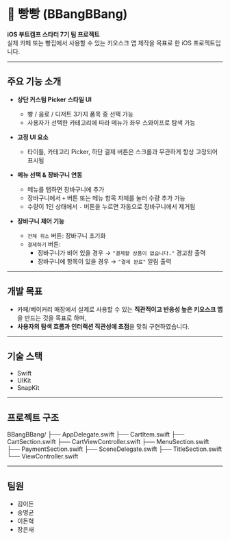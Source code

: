 # 🥖 빵빵 (BBangBBang)

**iOS 부트캠프 스타터 7기 팀 프로젝트**  
실제 카페 또는 빵집에서 사용할 수 있는 키오스크 앱 제작을 목표로 한 iOS 프로젝트입니다.

---

## 주요 기능 소개

- **상단 커스텀 Picker 스타일 UI**
  - 빵 / 음료 / 디저트 3가지 품목 중 선택 가능
  - 사용자가 선택한 카테고리에 따라 메뉴가 좌우 스와이프로 탐색 가능

- **고정 UI 요소**
  - 타이틀, 카테고리 Picker, 하단 결제 버튼은 스크롤과 무관하게 항상 고정되어 표시됨

- **메뉴 선택 & 장바구니 연동**
  - 메뉴를 탭하면 장바구니에 추가
  - 장바구니에서 `+` 버튼 또는 메뉴 항목 자체를 눌러 수량 추가 가능
  - 수량이 1인 상태에서 `-` 버튼을 누르면 자동으로 장바구니에서 제거됨

- **장바구니 제어 기능**
  - `전체 취소` 버튼: 장바구니 초기화
  - `결제하기` 버튼:
    - 장바구니가 비어 있을 경우 → `"결제할 상품이 없습니다."` 경고창 출력
    - 장바구니에 항목이 있을 경우 → `"결제 완료"` 알림 출력

---

## 개발 목표

- 카페/베이커리 매장에서 실제로 사용할 수 있는 **직관적이고 반응성 높은 키오스크 앱**을 만드는 것을 목표로 하며,
- **사용자의 탐색 흐름과 인터랙션 직관성에 초점**을 맞춰 구현하였습니다.

---

## 기술 스택

- Swift
- UIKit
- SnapKit

---

## 프로젝트 구조

BBangBBang/
├── AppDelegate.swift
├── CartItem.swift
├── CartSection.swift
├── CartViewController.swift
├── MenuSection.swift
├── PaymentSection.swift
├── SceneDelegate.swift
├── TitleSection.swift
└── ViewController.swift

---

## 팀원

- 김이든
- 송명균
- 이돈혁
- 장은새

